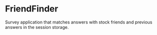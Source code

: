 # FriendFinder

Survey application that matches answers with stock friends and previous answers in the session storage.

